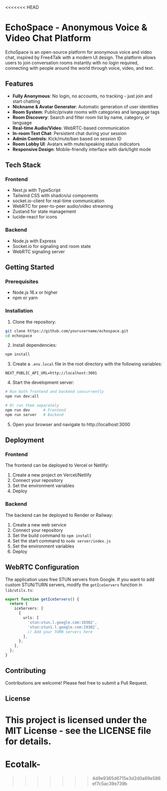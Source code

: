 <<<<<<< HEAD
# EchoSpace - Anonymous Voice & Video Chat Platform

EchoSpace is an open-source platform for anonymous voice and video chat, inspired by Free4Talk with a modern UI design. The platform allows users to join conversation rooms instantly with no login required, connecting with people around the world through voice, video, and text.

## Features

- **Fully Anonymous**: No login, no accounts, no tracking - just join and start chatting
- **Nickname & Avatar Generator**: Automatic generation of user identities
- **Room System**: Public/private rooms with categories and language tags
- **Room Discovery**: Search and filter room list by name, category, or language
- **Real-time Audio/Video**: WebRTC-based communication
- **In-room Text Chat**: Persistent chat during your session
- **Admin Controls**: Kick/mute/ban based on session ID
- **Room Lobby UI**: Avatars with mute/speaking status indicators
- **Responsive Design**: Mobile-friendly interface with dark/light mode

## Tech Stack

### Frontend
- Next.js with TypeScript
- Tailwind CSS with shadcn/ui components
- socket.io-client for real-time communication
- WebRTC for peer-to-peer audio/video streaming
- Zustand for state management
- lucide-react for icons

### Backend
- Node.js with Express
- Socket.io for signaling and room state
- WebRTC signaling server

## Getting Started

### Prerequisites
- Node.js 16.x or higher
- npm or yarn

### Installation

1. Clone the repository:
```bash
git clone https://github.com/yourusername/echospace.git
cd echospace
```

2. Install dependencies:
```bash
npm install
```

3. Create a `.env.local` file in the root directory with the following variables:
```
NEXT_PUBLIC_API_URL=http://localhost:3001
```

4. Start the development server:
```bash
# Run both frontend and backend concurrently
npm run dev:all

# Or run them separately
npm run dev      # Frontend
npm run server   # Backend
```

5. Open your browser and navigate to http://localhost:3000

## Deployment

### Frontend
The frontend can be deployed to Vercel or Netlify:

1. Create a new project on Vercel/Netlify
2. Connect your repository
3. Set the environment variables
4. Deploy

### Backend
The backend can be deployed to Render or Railway:

1. Create a new web service
2. Connect your repository
3. Set the build command to `npm install`
4. Set the start command to `node server/index.js`
5. Set the environment variables
6. Deploy

## WebRTC Configuration

The application uses free STUN servers from Google. If you want to add custom STUN/TURN servers, modify the `getIceServers` function in `lib/utils.ts`:

```typescript
export function getIceServers() {
  return {
    iceServers: [
      {
        urls: [
          'stun:stun.l.google.com:19302',
          'stun:stun1.l.google.com:19302',
          // Add your TURN servers here
        ],
      },
    ],
  };
}
```

## Contributing

Contributions are welcome! Please feel free to submit a Pull Request.

## License

This project is licensed under the MIT License - see the LICENSE file for details.
=======
# Ecotalk-
>>>>>>> 4d9e9365d6715e3d2d0a89e586ef7c5ac39e739b
